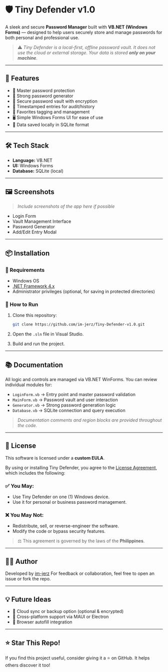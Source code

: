 # 🛡️ Tiny Defender v1.0

A sleek and secure **Password Manager** built with **VB.NET (Windows Forms)** — designed to help users securely store and manage passwords for both personal and professional use.

> ⚠️ *Tiny Defender is a local-first, offline password vault. It does not use the cloud or external storage. Your data is stored ****only on your machine****.*

---

## 🚀 Features

* 🔐 Master password protection
* 🧠 Strong password generator
* 💃 Secure password vault with encryption
* 📅 Timestamped entries for audit/history
* 📌 Favorites tagging and management
* 🖥️ Simple Windows Forms UI for ease of use
* 💾 Data saved locally in SQLite format

---

## 🛠️ Tech Stack

* **Language:** VB.NET
* **UI:** Windows Forms
* **Database:** SQLite (local)

---

## 🖼️ Screenshots

> *Include screenshots of the app here if possible*

* Login Form
* Vault Management Interface
* Password Generator
* Add/Edit Entry Modal

---

## 📦 Installation

### 🔧 Requirements

* Windows OS
* [.NET Framework 4.x](https://dotnet.microsoft.com/en-us/download/dotnet-framework)
* Administrator privileges (optional, for saving in protected directories)

### 📅 How to Run

1. Clone this repository:

   ```bash
   git clone https://github.com/im-jerz/Tiny-Defender-v1.0.git
   ```

2. Open the `.sln` file in Visual Studio.

3. Build and run the project.

---

## 📚 Documentation

All logic and controls are managed via VB.NET WinForms.
You can review individual modules for:

* `LoginForm.vb` → Entry point and master password validation
* `MainForm.vb` → Password vault and user interaction
* `Generator.vb` → Strong password generation logic
* `Database.vb` → SQLite connection and query execution

> *Documentation comments and region blocks are provided throughout the code.*

---

## 📄 License

This software is licensed under a **custom EULA**.

By using or installing Tiny Defender, you agree to the [License Agreement](./license.txt), which includes the following:

### ✅ You May:

* Use Tiny Defender on one (1) Windows device.
* Use it for personal or business password management.

### ❌ You May Not:

* Redistribute, sell, or reverse-engineer the software.
* Modify the code or bypass security features.

> ⚖️ This agreement is governed by the laws of the **Philippines**.

---

## 🤛🏻 Author

Developed by [im-jerz](https://github.com/im-jerz)
For feedback or collaboration, feel free to open an issue or fork the repo.

---

## 💡 Future Ideas

* 🔄 Cloud sync or backup option (optional & encrypted)
* 📱 Cross-platform support via MAUI or Electron
* 🧹 Browser autofill integration

---

## ⭐ Star This Repo!

If you find this project useful, consider giving it a ⭐ on GitHub. It helps others discover it too!
